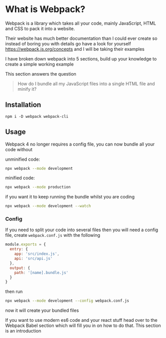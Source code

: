 # What is Webpack?

Webpack is a library which takes all your code, mainly JavaScript, HTML and CSS to pack it into a website.

Their website has much better documentation than I could ever create so instead of boring you with details go have a look for yourself <https://webpack.js.org/concepts> and I will be taking their examples

I have broken down webpack into 5 sections, build up your knowledge to create a simple working example

This section answers the question

> How do I bundle all my JavaScript files into a single HTML file and minify it?

## Installation

`npm i -D webpack webpack-cli`

## Usage

Webpack 4 no longer requires a config file, you can now bundle all your code without

unminified code:

```bash
npx webpack --mode development
```

minified code:

```bash
npx webpack --mode production
```

if you want it to keep running the bundle whilst you are coding

```bash
npx webpack --mode development --watch
```

### Config

If you need to split your code into several files then you will need a config file, create `webpack.conf.js` with the following

```js
module.exports = {
  entry: {
    app: 'src/index.js',
    api: 'src/api.js'
  },
  output: {
    path: '[name].bundle.js'
  }
}
```

then run

```bash
npx webpack --mode development --config webpack.conf.js
```

now it will create your bundled files

If you want to use modern es6 code and your react stuff head over to the Webpack Babel section which will fill you in on how to do that. This section is an introduction